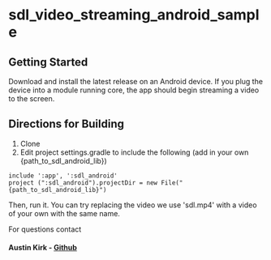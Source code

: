 # sdl_video_streaming_android_sample
## Getting Started
Download and install the latest release on an Android device. If you plug the device into a module running core, the app should begin streaming a video to the screen.

## Directions for Building
1. Clone 
2. Edit project settings.gradle to include the following (add in your own {path_to_sdl_android_lib})
```
include ':app', ':sdl_android'
project (":sdl_android").projectDir = new File("{path_to_sdl_android_lib}")
```
Then, run it. You can try replacing the video we use 'sdl.mp4' with a video of your own with the same name.

For questions contact 
#### Austin Kirk - [Github](https://github.com/askirk)
